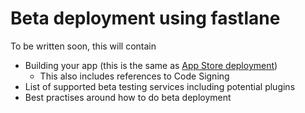 # Beta deployment using fastlane

To be written soon, this will contain

- Building your app (this is the same as [App Store deployment](appstore-deployment.md))
    - This also includes references to Code Signing
- List of supported beta testing services including potential plugins
- Best practises around how to do beta deployment
